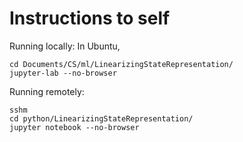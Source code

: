 # Instructions to self

Running locally: In Ubuntu,
```
cd Documents/CS/ml/LinearizingStateRepresentation/
jupyter-lab --no-browser
```

Running remotely:
```
sshm
cd python/LinearizingStateRepresentation/
jupyter notebook --no-browser
```